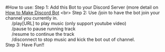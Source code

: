 #How to use:
  Step 1: Add this Bot to your Discord Server (more detail on [How to Make Discord Bot]([https://www.google.com](https://www.upwork.com/resources/how-to-make-discord-bot)https://www.upwork.com/resources/how-to-make-discord-bot) <br>
  Step 2: Use /join to have the bot join your channel you currently in.<br>
              &nbsp;&nbsp;&nbsp;&nbsp; /play[URL] to play music (only support youtube video)<br>
              &nbsp;&nbsp;&nbsp;&nbsp; /pause to pause running track<br>
              &nbsp;&nbsp;&nbsp;&nbsp; /resume to continue the track<br>
              &nbsp;&nbsp;&nbsp;&nbsp; /disconnect to stop music and kick the bot out of channel.<br>
  Step 3: Have Fun!!<br>

